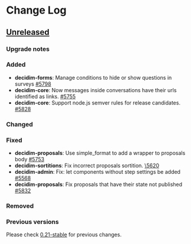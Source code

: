 # Change Log

## [Unreleased](https://github.com/decidim/decidim/tree/HEAD)

### Upgrade notes

### Added

- **decidim-forms**: Manage conditions to hide or show questions in surveys [\#5798](https://github.com/decidim/decidim/pull/5798)
- **decidim-core**: Now messages inside conversations have their urls identified as links. [\#5755](https://github.com/decidim/decidim/pull/5755)
- **decidim-core**: Support node.js semver rules for release candidates. [\#5828](https://github.com/decidim/decidim/pull/5828)

### Changed

### Fixed

- **decidim-proposals**: Use simple_format to add a wrapper to proposals body [#5753](https://github.com/decidim/decidim/pull/5753)
- **decidim-sortitions**: Fix incorrect proposals sortition. [\5620](https://github.com/decidim/decidim/pull/5620)
- **decidim-admin**: Fix: let components without step settings be added [\#5568](https://github.com/decidim/decidim/pull/5568)
- **decidim-proposals**: Fix proposals that have their state not published [\#5832](https://github.com/decidim/decidim/pull/5832)

### Removed

### Previous versions

Please check [0.21-stable](https://github.com/decidim/decidim/blob/0.21-stable/CHANGELOG.md) for previous changes.
